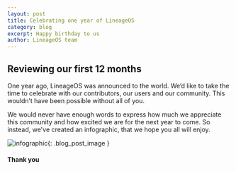 ```yaml
---
layout: post
title: Celebrating one year of LineageOS
category: blog
excerpt: Happy birthday to us
author: LineageOS team
---
```


## Reviewing our first 12 months

One year ago, LineageOS was announced to the world.
We’d like to take the time to celebrate with our contributors, our users and our community.
This wouldn’t have been possible without all of you.

We would never have enough words to express how much we appreciate this community and how excited we are for the next year to come.
So instead, we've created an infographic, that we hope you all will enjoy.


![infographic]({{site.baseurl}}/images/2017-12-24/lineageos-1st-birthday-infographic.webp){: .blog_post_image }

#### Thank you